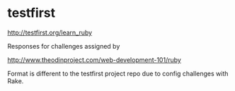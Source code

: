 testfirst
=========

http://testfirst.org/learn_ruby

Responses for challenges assigned by

http://www.theodinproject.com/web-development-101/ruby

Format is different to the testfirst project repo due to config challenges with Rake.
